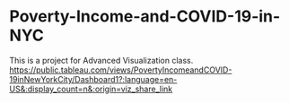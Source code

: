 # Poverty-Income-and-COVID-19-in-NYC
This is a project for Advanced Visualization class. 
https://public.tableau.com/views/PovertyIncomeandCOVID-19inNewYorkCity/Dashboard1?:language=en-US&:display_count=n&:origin=viz_share_link
